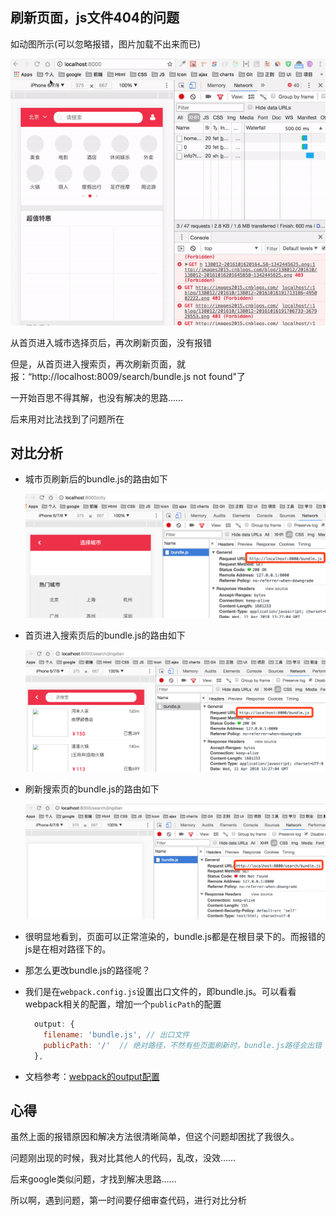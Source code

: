 ## 刷新页面，js文件404的问题

如动图所示(可以忽略报错，图片加载不出来而已)
<div align=center>
  <img src="../images/bundle.gif" width="600" alt="bundle" />
</div>

从首页进入城市选择页后，再次刷新页面，没有报错

但是，从首页进入搜索页，再次刷新页面，就报：“http://localhost:8009/search/bundle.js not found"了

一开始百思不得其解，也没有解决的思路……

后来用对比法找到了问题所在

## 对比分析

- 城市页刷新后的bundle.js的路由如下
  <div align=center>
    <img src="../images/1.png" width="650" alt="bundle" />
  </div>

- 首页进入搜索页后的bundle.js的路由如下
  <div align=center>
    <img src="../images/2.png" width="650" alt="bundle" />
  </div>

- 刷新搜索页的bundle.js的路由如下
  <div align=center>
    <img src="../images/3.png" width="650" alt="bundle" />
  </div>

- 很明显地看到，页面可以正常渲染的，bundle.js都是在根目录下的。而报错的js是在相对路径下的。

- 那怎么更改bundle.js的路径呢？

- 我们是在`webpack.config.js`设置出口文件的，即bundle.js。可以看看webpack相关的配置，增加一个`publicPath`的配置
  ```js
    output: {
      filename: 'bundle.js', // 出口文件
      publicPath: '/'  // 绝对路径，不然有些页面刷新时，bundle.js路径会出错
    },
  ```

- 文档参考：[webpack的output配置](https://webpack.js.org/concepts/#output)

## 心得

虽然上面的报错原因和解决方法很清晰简单，但这个问题却困扰了我很久。

问题刚出现的时候，我对比其他人的代码，乱改，没效……

后来google类似问题，才找到解决思路……

所以啊，遇到问题，第一时间要仔细审查代码，进行对比分析
